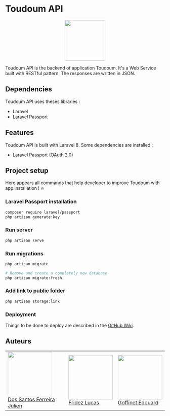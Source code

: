 # Toudoum API

<p align="center">
  <img width="128" src="https://toudoum.srvz-webapp.he-arc.ch/public/toudoum.png" />
</p>

Toudoum API is the backend of application Toudoum. It's a Web Service built with RESTful pattern.
The responses are written in JSON.

## Dependencies

Toudoum API uses theses libraries :

- Laravel
- Laravel Passport

## Features

Toudoum API is built with Laravel 8. Some dependencies are installed :

- Laravel Passport (OAuth 2.0)

## Project setup

Here appears all commands that help developer to improve Toudoum with app installation ! :fire:

### Laravel Passport installation

```sh
composer require laravel/passport
php artisan generate:key
```

### Run server
```sh
php artisan serve
```

### Run migrations
```sh
php artisan migrate

# Remove and create a completely new database
php artisan migrate:fresh
```

### Add link to public folder

```.sh
php artisan storage:link
```

### Deployment

Things to be done to deploy are described in the [GitHub Wiki](https://github.com/HE-Arc/toudoum/wiki/D%C3%A9ploiement).

## Auteurs

<table>
   <tr>
      <td>
         <a href="https://github.com/julienFerreira"><img width=140px src="https://avatars0.githubusercontent.com/u/43986551?s=400&v=4"><br>
         Dos Santos Ferreira Julien</a>
      </td>
      <td>
         <a href="https://github.com/fridezlucas"><img width=140px src="https://secure.gravatar.com/avatar/72c1469bf815bd4e0a858341571d5111?s=800&d=identicon"><br>
         Fridez Lucas</a>
      </td>
      <td>
         <a href="https://github.com/chichha"><img width=140px src="https://avatars3.githubusercontent.com/u/44049821?s=460&v=4"><br>
         Goffinet Edouard</a>
      </td>
   </tr>
</table>